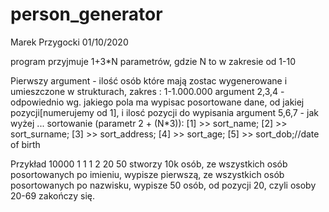 # person_generator

Marek Przygocki
01/10/2020

program przyjmuje 1+3*N parametrów, gdzie N to w zakresie od 1-10

Pierwszy argument - ilość osób które mają zostac wygenerowane i umieszczone w strukturach, zakres : 1-1.000.000
argument 2,3,4 - odpowiednio wg. jakiego pola ma wypisac posortowane dane, od jakiej pozycji[numerujemy od 1], i ilosć pozycji do wypisania
argument 5,6,7 - jak wyżej
...
sortowanie (parametr 2 + (N*3)):
[1] >> sort_name;
[2] >> sort_surname;
[3] >> sort_address;
[4] >> sort_age;
[5] >> sort_dob;//date of birth

Przykład 
<program> 10000 1 1 1 2 20 50
stworzy 10k osób, 
ze wszystkich osób posortowanych po imieniu, wypisze pierwszą,
ze wszystkich osób posortowanych po nazwisku, wypisze 50 osób, od pozycji 20, czyli osoby 20-69
zakończy się.
